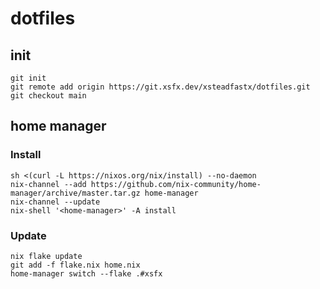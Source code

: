 # dotfiles

## init

    git init
    git remote add origin https://git.xsfx.dev/xsteadfastx/dotfiles.git
    git checkout main

## home manager

### Install

    sh <(curl -L https://nixos.org/nix/install) --no-daemon
    nix-channel --add https://github.com/nix-community/home-manager/archive/master.tar.gz home-manager
    nix-channel --update
    nix-shell '<home-manager>' -A install

### Update

    nix flake update
    git add -f flake.nix home.nix
    home-manager switch --flake .#xsfx
